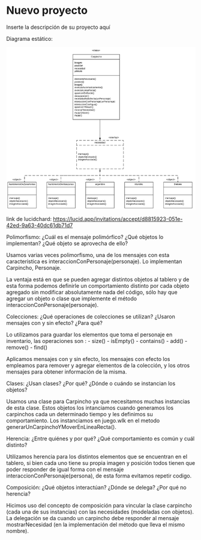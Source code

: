 # Nuevo proyecto
Inserte la descripción de su proyecto aquí

Diagrama estático:

![diagrama](diagrama.png)

link de lucidchard: https://lucid.app/invitations/accept/d8815923-051e-42ed-9a63-40dc61db71d7

Polimorfismo: ¿Cuál es el mensaje polimórfico? ¿Qué objetos lo implementan? ¿Qué objeto se aprovecha de ello?

Usamos varias veces polimorfismo, una de los mensajes con esta caracteristica es interaccionConPersonaje(personaje). Lo implementan Carpincho, Personaje. 

La ventaja está en que se pueden agregar distintos objetos al tablero y de esta forma podemos definirle un comportamiento distinto por cada objeto agregado sin modificar absolutamente nada del código, sólo hay que agregar un objeto o clase que implemente el método interaccionConPersonaje(personaje).

Colecciones: ¿Qué operaciones de colecciones se utilizan? ¿Usaron mensajes con y sin efecto? ¿Para qué?

Lo utilizamos para guardar los elementos que toma el personaje en inventario, las operaciones son :
    - size()
    - isEmpty()
    - contains()
    - add()
    - remove()
    - find()
  
Aplicamos mensajes con y sin efecto, los mensajes con efecto los empleamos para remover y agregar elementos de la colección, y los otros mensajes para obtener información de la misma.

Clases: ¿Usan clases? ¿Por qué? ¿Dónde o cuándo se instancian los objetos?

Usamos una clase para Carpincho ya que necesitamos muchas instancias de esta clase. Estos objetos los intanciamos cuando 
generamos los carpinchos cada un determinado tiempo y les definimos su comportamiento. Los instanciamos  en juego.wlk en el metodo generarUnCarpinchoYMoverEnLineaRecta().

Herencia: ¿Entre quiénes y por qué? ¿Qué comportamiento es común y cuál distinto?

Utilizamos herencia para los distintos elementos que se encuentran en el tablero, si bien cada uno tiene su propia imagen y posición todos tienen que poder responder de igual forma con el mensaje interaccionConPersonaje(persona), de esta forma evitamos repetir codigo. 

Composición: ¿Qué objetos interactúan? ¿Dónde se delega? ¿Por qué no herencia?

Hicimos uso del concepto de composición para vincular la clase carpincho (cada una de sus instancias) con las necesidades (modeladas con objetos). La delegación se da cuando un carpincho debe responder al mensaje mostrarNecesidad (en la implementación del método que lleva el mismo nombre).


